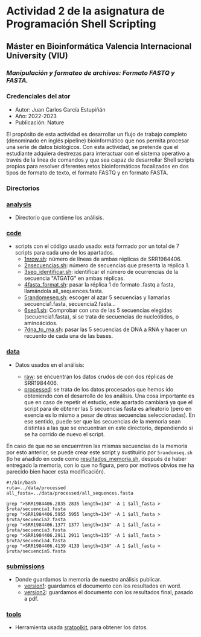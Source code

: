 # **Actividad 2 de la asignatura de Programación Shell Scripting** 

## **Máster en Bioinformática Valencia Internacional University (VIU)** 

### ***Manipulación y formateo de archivos: Formato FASTQ y FASTA.***

### **Credenciales del ator**

* Autor: Juan Carlos García Estupiñán
* Año: 2022-2023
* Publicación: Nature

El propósito de esta actividad es desarrollar un flujo de trabajo completo (denominado en inglés pipeline) bioinformático que nos permita procesar una serie de datos biológicos. Con esta actividad, se pretende que el estudiante adquiera destrezas para interactuar con el sistema operativo a través de la línea de comandos y que sea capaz de desarrollar Shell scripts propios para resolver diferentes retos bioinformáticos focalizados en dos tipos de formato de texto, el formato FASTQ y en formato FASTA.

### **Directorios**

### [analysis](analysis)

* Directorio que contiene los análisis. 

### [code](code)

* scripts con el código usado usado: está formado por un total de 7 scripts para cada uno de los apartados.
    * [1nrow.sh](code/1nrow.sh): número de líneas de ambas réplicas de SRR1984406.
    * [2nsecuencias.sh](code/2nsecuencias.sh): número de secuencias que presenta la réplica 1.
    * [3seq_identificar.sh](code/3seq_indentificar.sh): identificar el número de ocurrencias de la secuencia "ATGATG" en ambas réplicas.
    * [4fasta_format.sh](code/4fasta_format.sh): pasar la réplica 1 de formato .fastq a fasta, llamándola all_sequences.fasta.
    * [5randomeseq.sh](code/5randomseq.sh): escoger al azar 5 secuencias y llamarlas secuencia1.fasta, secuencia2.fasta...
    * [6seq1.sh](code/6seq1.sh): Comprobar con una de las 5 secuencias elegidas (secuencia1.fasta), si se trata de secuencias de nucleótidos, o aminoácidos.
    * [7dna_to_rna.sh](code/7dna_to_rna.sh): pasar las 5 secuencias de DNA a RNA y hacer un recuento de cada una de las bases.

### [data](data)

* Datos usados en el análisis:

    *  [raw](data/raw/): se encuentran los datos crudos de con dos réplicas de SRR1984406.
    * [processed](data/processed/): se trata de los datos procesados que hemos ido obteniendo con el desarrollo de los análisis. Una cosa importante es que en caso de repetir el estudio, este apartado cambiará ya que el script para de obtener las 5 secuencias fasta es arleatorio (pero en esencia es lo mismo a pesar de otras secuencias seleccionadas). En ese sentido, puede ser que las secuencias de la memoria sean distintas a las que se encuentran en este directorio, dependiendo si se ha corrido de nuevo el script.
    
En caso de que no se encuerntren las mismas secuencias de la memoria por esto anterior, se puede crear este script y sustituirlo por ```5randomseq.sh``` (lo he añadido en code como [resultados_memoria.sh](code/resultados_memoria.sh), después de haber entregado la memoria, con lo que no figura, pero por motivos obvios me ha parecido bien hacer esta modificación).

```
#!/bin/bash
ruta=../data/processed
all_fasta=../data/processed/all_sequences.fasta

grep ">SRR1984406.2835 2835 length=134" -A 1 $all_fasta > $ruta/secuencia1.fasta
grep ">SRR1984406.5955 5955 length=134" -A 1 $all_fasta > $ruta/secuencia2.fasta
grep ">SRR1984406.1377 1377 length=134" -A 1 $all_fasta > $ruta/secuencia3.fasta
grep ">SRR1984406.2911 2911 length=135" -A 1 $all_fasta > $ruta/secuencia4.fasta
grep ">SRR1984406.4139 4139 length=134" -A 1 $all_fasta > $ruta/secuencia5.fasta

```

### [submissions](submmissions)

* Donde guardamos la memoria de nuestro análisis  publicar.
    * [version1](submission/version1/): guardamos el documento con los resultados en word.
    * [version2](submission/version2/): guardamos el documento con los resultados final, pasado a pdf.

### [tools](tools)

* Herramienta usada [sratoolkit](https://github.com/ncbi/sra-tools/wiki/02.-Installing-SRA-Toolkit), para obtener los datos.







